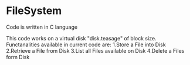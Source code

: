 # FileSystem

Code is written in C language 

This code works on a virtual disk "disk.teasage" of block size.
Functanalities available in current code are:
1.Store a File into Disk
2.Retrieve a File from Disk
3.List all Files available on Disk
4.Delete a Files form Disk
